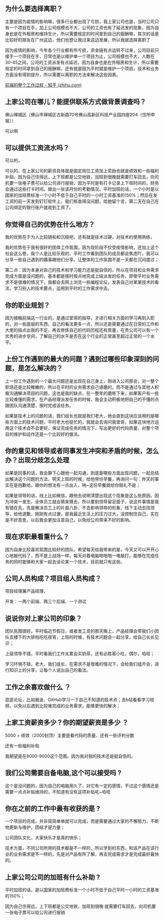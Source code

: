 ## **为什么要选择离职？**

主要是因为疫情的影响嘛，很多行业都出现了亏损，我上家公司也是，当时公司只有一个项目在手，加上公司规模也不大，公司的工资也有了延迟发的现象，因为自身也是在外租房和维持生计，所以需要规定的时间拿到自己的报酬嘛，其次的话是比较好的朋友在广州这边，他们也想让我过来这边发展，所以我就选择离职了

因为疫情的影响，今年各个行业都有所亏损，资金链有点运转不过来，公司目前只接手一个项目在手，日常也是以维护单一个项目为止，公司规模也不大，人数在30-45之间，公司的工资派发有点延迟，因为自身也是在外租房和生计，所以需要规定的时间拿到自己的报酬嘛，还有就是因为平时就是维护一个项目，技术和业务方面没有得到提升，所以需要以离职的方法来解决这些因素。

[前端的整个工作过程 - 知乎 (zhihu.com)](https://zhuanlan.zhihu.com/p/473435727)



## **上家公司在哪儿？能提供联系方式做背景调查吗？**

佛山禅城区（佛山市禅城区古新路70号佛山高新区科技产业园四座204（住所申报））

可以啊



## **可以提供工资流水吗？**

可以的，



可以的，在上家公司的薪资具体就是固定岗位工资加上奖励也就是绩效和一些福利补贴，因为自己住得远，上下班都是公交地铁，加班到很晚就需要打车回去，向司机要一张电子票可以给公司进行报销，因为平时是有打卡记录上下班时间的，财务会通过这些打卡时间，做出一张该月份的考勤情况，平时加班的话，一个小时是以国家的加班费标准一个小时不低于自己平时的一小时工资基准的150%；然后在发工资的前一天发到钉钉软件上，我们核查得没问题，给她留个言，第二天在自己在公司绑定的银行账户就收到工资了。



## **你觉得自己的优势在什么地方？**

我的优势在于为人比较随和和沉稳吧，还有就是技术过硬，对技术的使用熟练，



我的优势在于我有很好的团体工作氛围，因为现阶段不仅受疫情影响，还加上这个社会这么卷，我个人是比较乐观的，平时工作看到团队的成员都会焦虑吖，我可以分享一些自己遇到的趣事跟他们分享，让整体的工作氛围不是一天都在沉闷度过；

第二点：因为本身对自己的技术和学习能力还是挺自信的，所以在项目和业务需求完成方面是没问题的，基本都是按时按点地完成上级派发的任务，即使平时业务需求不是很难的情况下，我都会去网上浏览一些编程论坛，发表自己对某某技术的看法，学习别人的技术要点，运用到平时的工作需求中去。

 

## **你的职业规划？**





因为接触前端这一行业的，是通过堂哥的指导，才进行相关方面的学习再到入职的，对一些底层的东西，自己的看法更多一点，所以还是需要通过在日常的工作和大佬的指点出我的不足，再去修炼自己的代码历程还有质量，在贵公司可以有一个优秀的进步空间，了解自己的水平是否在这个行业的正常甚至超过正常的一个水平。

 

## 上份工作遇到的最大的问题？遇到过哪些印象深刻的问题，是怎么解决的？

上一份工作遇到的一个最大问题还是出现在自己身上，刚进入公司那会，对一整个职场还是比较稚嫩的，所以在平时的业务需求自己琢磨的，而不是通过与其他人积极沟通解决项目的问题，这也是我的缺点，在一整年的磨练下来，如果客户有一些比较难懂的需求，在产品经理派发任务的时候，我会主动积极地把自己的不懂的点跟团队沟通清楚，按时完成该任务。

如果是技术上的问题的话，我们组长也就是我们老大，他会直到这块应该用的是哪些方面上的技术问题，平时老大也挺忙的，我就会去询问我堂哥，如果这块地方运用这个技术会不会更好，保证完成任务的情况下，写出更好的代码质量，对整个项目的维护和运作还是一个比较好的做法。

 

## **你的意见和领导或者同事发生冲突和矛盾的时候，怎么办？出现分歧怎么处理**

如果是同事的话，我会静下心跟他一起沟通，到底是哪些方面出现问题，一起总结出解决这个问题的方法，明天上班的时候，给他带份早餐，再询问一句：昨天的事实在是抱歉哈，跟你的想法有一点出入，呐~这份早餐就给你赔礼不是；

如果是领导的话，线上比如微信，跟他去说明清楚出现这个现象是这么些原因，因为冲突一发生，全体员工就会猜来猜去，所以要到领导留足面子，说这件事情是我有错在先，先是解决员工上的片面八卦，不去影响领导的形象，线下主动去找领导，给他道歉，刚刚有点过激，是我最近生活上的压力过大，没控制住自己，实在是不好意思，以后我会更加注意自己，以免给公司带来不好的影响。

 

## **现在求职最看重什么？**

因为自身比较喜欢氛围比较好的团队，希望每天给我带来的是，今天又可以开开心心地敲代码了，而不是上战场一样，每天对着电脑啪啪啪一堆敲打，能够在完成任务的同时能够和大家一起去谈论某一个技术，目前就只有这些。

 

## **公司人员构成？项目组人员构成？**

项目经理兼产品经理、

开发：一两个前端、两三个后端、一个测试



## **说说你对上家公司的印象？**

团队氛围很好，平时临近节假日，或者发工资的那天晚上，产品经理会带我们小团队去楼下的大排档吃吃夜宵，上班的时候，有技术问题会一起分享，给自己长长见识；

上级领导不错，平时看我们工作太累会买奶茶，还有必胜客小吃，偶尔，哈哈；

学习环境不错，老大，我们组长，在需求不是很难的情况下，会给我们组开会，进行知识上的分享，让每个人说出自己的看法。

 

## **工作之余喜欢做什么 ？**

逛逛论坛，比如掘金、GitHub学习一下自己不知道的技术点；去b站看看学习视频，以免以后遇到比较难完成的业务需求，能够更快的解决；

 

## **上家工资薪资多少？你的期望薪资是多少 ？**

5000 + 绩效（2000封顶）主要是看代码的质量、还有一些评判分数

还有一些福利补贴

我期望是在8000-9000这个范围，因为我对我的技术还是挺自信的。

 

## **我们公司需要自备电脑,这个可以接受吗 ?**

 这个是没问题的，因为自己的电脑用久了，对它有一定的感情，不过这个感情还是需要一点点补贴维持的，不知道有没有这项补贴吼~哈哈

 

## **你在之前的工作中最有收获的是 ?**

一个项目的完成，并非简简单单就可以完成，而是需要通过大家的不懈努力，不断地更新与维护，团结才是力量；

公司团队文化，大家快乐才是真的快乐；

技术方面，不同公司所用的技术都是不一样的，所以学到的东西，和该产品在该行业的业务需求是不一样的，先是对产品有所了解，再去完成需求才是完成最好最快的。



## **上家公司公司的加班有什么补助 ?**

平时加班的话，是以国家的加班费标准一个小时不低于自己平时一小时的工资基准的150%；

因为自己住得远，上下班都是公交地铁，加班到很晚·就需要打车回去，向司机要一张电子票可以给公司进行报销

 

 